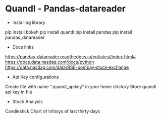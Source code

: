 # Quandl - Pandas-datareader

* Installing library

pip install bokeh
pip install quandl
pip install pandas
pip install pandas_datareader

* Docs links

https://pandas-datareader.readthedocs.io/en/latest/index.html#
https://docs.data.nasdaq.com/docs/python
https://data.nasdaq.com/data/BSE-bombay-stock-exchange

* Api Key configurations

Create file with name ".quandl_apikey" in your home dirctory 
Store quandl api key in file

* Stock Analysis 

Candlestick Chart of Infosys of last thirty days